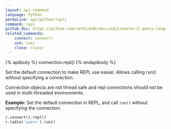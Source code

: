 ```yaml
---
layout: api-command 
language: Python
permalink: api/python/repl/
command: repl 
github_doc: https://github.com/rethinkdb/docs/edit/master/2-query-language/api/python/accessing-rql/repl.md
related_commands:
    connect: connect/
    use: use/
    close: close/
---
```


{% apibody %}
connection.repl()
{% endapibody %}

Set the default connection to make REPL use easier. Allows calling run() without specifying a connection. 

Connection objects are not thread safe and repl connections should not be used in multi-threaded environments.

__Example:__ Set the default connection in REPL, and call `run()` without specifying the connection.

```py
r.connect().repl()
r.table('users').run()
```



